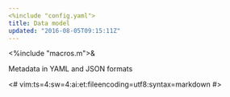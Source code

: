 ```yaml
---
<%include "config.yaml">
title: Data model
updated: "2016-08-05T09:15:11Z"
---
```


<%include "macros.m">&

Metadata in YAML and JSON formats

<#
vim:ts=4:sw=4:ai:et:fileencoding=utf8:syntax=markdown
#>
